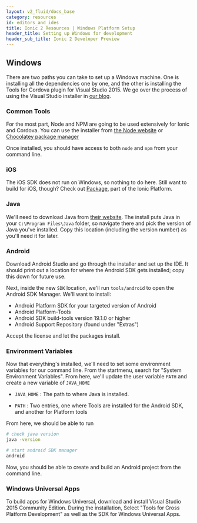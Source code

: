 ```yaml
---
layout: v2_fluid/docs_base
category: resources
id: editors_and_ides
title: Ionic 2 Resources | Windows Platform Setup
header_title: Setting up Windows for development
header_sub_title: Ionic 2 Developer Preview
---
```


## Windows

There are two paths you can take to set up a Windows machine. One is installing all the dependencies one by one, and the other is installing the Tools for Cordova plugin for Visual Studio 2015. We go over the process of using the Visual Studio installer in [our blog](http://blog.ionic.io/visual-studio-tools-for-apache-cordova/).


### Common Tools

For the most part, Node and NPM are going to be used extensively for Ionic and Cordova. You can use the installer from [the Node website](https://nodejs.org) or [Chocolatey package manager](https://chocolatey.org)

Once installed, you should have access to both `node` and `npm` from your command line.


### iOS
The iOS SDK does not run on Windows, so nothing to do here. Still want to build for iOS, though? Check out [Package](http://ionic.io/platform#packaging), part of the Ionic Platform.

### Java
We'll need to download Java from [their website](http://www.oracle.com/technetwork/java/javase/downloads/jdk8-downloads-2133151.html). The install puts Java in your `C:\Program Files\Java` folder, so navigate there and pick the version of Java you've installed. Copy this location (including the version number) as you'll need it for later.

### Android
Download Android Studio and go through the installer and set up the IDE. It should print out a location for where the Android SDK gets installed; copy this down for future use.

Next, inside the new `SDK` location, we'll run `tools/android` to open the Android SDK Manager. We'll want to install:

- Android Platform SDK for your targeted version of Android
- Android Platform-Tools
- Android SDK build-tools version 19.1.0 or higher
- Android Support Repository (found under "Extras")

Accept the license and let the packages install.

### Environment Variables
Now that everything's installed, we'll need to set some environment variables for our command line.
From the startmenu, search for "System Environment Variables". From here, we'll update the user variable `PATH` and create a new variable of `JAVA_HOME`

- `JAVA_HOME` : The path to where Java is installed.

- `PATH` : Two entries, one where Tools are installed for the Android SDK, and another for Platform tools


From here, we should be able to run

```bash
# check java version
java -version

# start android SDK manager
android
```

Now, you should be able to create and build an Android project from the command line.
### Windows Universal Apps

To build apps for Windows Universal, download and install Visual Studio 2015 Community Edition. During the installation, Select "Tools for Cross Platform Development" as well as the SDK for Windows Universal Apps.
